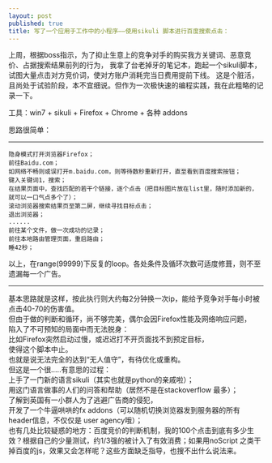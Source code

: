 ```yaml
---
layout: post
published: true
title: 写了一个应用于工作中的小程序——使用sikuli 脚本进行百度搜索点击：
---
```


上周，根据boss指示，为了抑止生意上的竞争对手的购买我方关键词、恶意竞价、占据搜索结果前列的行为，
我拿了台老掉牙的笔记本，跑起一个sikuli脚本，试图大量点击对方竞价词，使对方账户消耗完当日费用提前下线。
这是个脏活，且尚处于试验阶段，本不宜细说。但作为一次极快速的编程实践，我在此粗略的记录一下。

工具：win7 + sikuli + Firefox + Chrome + 各种 addons

思路很简单：

----------------------------------------

    隐身模式打开浏览器Firefox；  
    前往Baidu.com；  
    如网络不畅则或误打开m.baidu.com，则等待数秒重新打开，直至看到百度搜索按钮；  
    键入关键词1，搜索；  
    在结果页面中，查找匹配的若干个链接，逐个点击（把目标图片放在list里，随时添加新的，就可以一口气点多个了）；  
    滚动浏览器搜索结果页至第二屏，继续寻找目标点击；  
    退出浏览器；  
    ......  
    前往某个文件，做一次成功的记录；  
    前往本地路由管理页面，重启路由；  
    睡42秒；  

以上，在range(99999)下反复的loop。各处条件及循环次数可适度修葺，则不至遗漏每一个广告。

----------------------------------------

基本思路就是这样，按此执行则大约每2分钟换一次ip，能给予竞争对手每小时被点击40-70的伤害值。  
但由于做的判断和循环，尚不够完美，偶尔会因Firefox性能及网络响应问题，  
陷入了不可预知的局面中而无法脱身：    
比如Firefox突然启动过慢，或迟迟打不开页面找不到预定目标，  
使得这个脚本中止。  
也就是说无法完全的达到“无人值守”，有待优化或重构。    
但这是一个很.....有意思的过程：    
上手了一门新的语言sikuli（其实也就是python的亲戚啦）；  
用这门语言做事的人们的问答和帮助（居然不是在stackoverflow 最多）；  
了解到英国有一小群人为了逃避广告商的侵犯，  
开发了一个牛逼哄哄的fx addons（可以随机切换浏览器发到服务器的所有header信息，不仅仅是 user agency哦）；  
也有几处比较疑惑的地方：百度竞价的判断机制，我的100个点击到底有多少生效？根据自己的少量测试，约1/3强的被计入了有效消费；如果用noScript 之类干掉百度的js，效果又会怎样呢？这些方面缺乏指导，也搜不出什么说法来。
